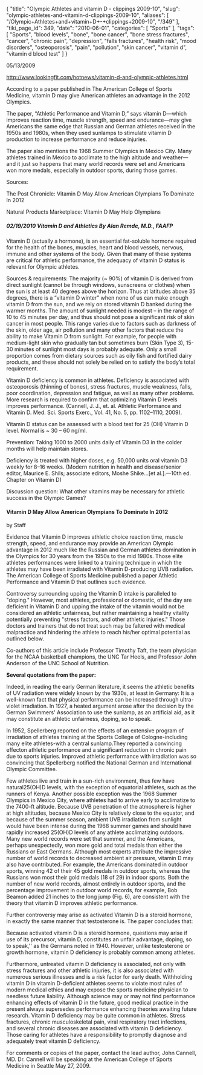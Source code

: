 {
    "title": "Olympic Athletes and vitamin D - clippings 2009-10",
    "slug": "olympic-athletes-and-vitamin-d-clippings-2009-10",
    "aliases": [
        "/Olympic+Athletes+and+vitamin+D+-+clippings+2009-10",
        "/349"
    ],
    "tiki_page_id": 349,
    "date": "2010-06-01",
    "categories": [
        "Sports"
    ],
    "tags": [
        "Sports",
        "blood levels",
        "bone",
        "bone cancer",
        "bone stress fractures",
        "cancer",
        "chronic pain",
        "depression",
        "falls fractures",
        "health risk",
        "mood disorders",
        "osteoporosis",
        "pain",
        "pollution",
        "skin cancer",
        "vitamin d",
        "vitamin d blood test"
    ]
}


05/13/2009

http://www.lookingfit.com/hotnews/vitamin-d-and-olympic-athletes.html 

According to a paper published in The American College of Sports Medicine, vitamin D may give American athletes an advantage in the 2012 Olympics. 

The paper, “Athletic Performance and Vitamin D,” says vitamin D—which improves reaction time, muscle strength, speed and endurance—may give Americans the same edge that Russian and German athletes received in the 1950s and 1980s, when they used sunlamps to stimulate vitamin D production to increase performance and reduce injuries. 

The paper also mentions the 1968 Summer Olympics in Mexico City. Many athletes trained in Mexico to acclimate to the high altitude and weather—and it just so happens that many world records were set and Americans won more medals, especially in outdoor sports, during those games.

Sources:

The Post Chronicle: Vitamin D May Allow American Olympians To Dominate In 2012

Natural Products Marketplace: Vitamin D May Help Olympians    

##### 02/19/2010 Vitamin D and Athletics By Alan Remde, M.D., FAAFP

Vitamin D (actually a hormone), is an essential fat-soluble hormone required for the health of the bones, muscles, heart and blood vessels, nervous, immune and other systems of the body. Given that many of these systems are critical for athletic performance, the adequacy of vitamin D status is relevant for Olympic athletes.

Sources &amp; requirements: The majority (~ 90%) of vitamin D is derived from direct sunlight (cannot be through windows, sunscreens or clothes) when the sun is at least 40 degrees above the horizon. Thus at latitudes above 35 degrees, there is a “vitamin D winter” when none of us can make enough vitamin D from the sun, and we rely on stored vitamin D banked during the warmer months. The amount of sunlight needed is modest – in the range of 10 to 45 minutes per day, and thus should not pose a significant risk of skin cancer in most people. This range varies due to factors such as darkness of the skin, older age, air pollution and many other factors that reduce the ability to make Vitamin D from sunlight. For example, for people with medium-light skin who gradually tan but sometimes burn (Skin Type 3), 15-30 minutes of sunlight most days is probably adequate. Only a small proportion comes from dietary sources such as oily fish and fortified dairy products, and these should not solely be relied on to satisfy the body’s total requirement. 

Vitamin D deficiency is common in athletes. Deficiency is associated with osteoporosis (thinning of bones), stress fractures, muscle weakness, falls, poor coordination, depression and fatigue, as well as many other problems. More research is required to confirm that optimizing Vitamin D levels improves performance. (Cannell, J. J., et. al.  Athletic Performance and Vitamin D. Med. Sci. Sports Exerc., Vol. 41, No. 5, pp. 1102–1110, 2009).

Vitamin D status can be assessed with a blood test for 25 (OH) Vitamin D level. Normal is ~ 30 – 60 ng/ml. 

Prevention: Taking 1000 to 2000 units daily of Vitamin D3 in the colder months will help maintain stores.

Deficiency is treated with higher doses, e.g. 50,000 units oral vitamin D3 weekly for 8–16 weeks. (Modern nutrition in health and disease/senior editor, Maurice E. Shils; associate editors, Moshe Shike…<span>[et al.]</span>.—10th ed. Chapter on Vitamin D)

Discussion question: What other vitamins may be necessary for athletic success in the Olympic Games?

#### Vitamin D May Allow American Olympians To Dominate In 2012

by Staff

Evidence that Vitamin D improves athletic choice reaction time, muscle strength, speed, and endurance may provide an American Olympic advantage in 2012 much like the Russian and German athletes domination in the Olympics for 30 years from the 1950s to the mid 1980s. Those elite athletes performances were linked to a training technique in which the athletes may have been irradiated with Vitamin D-producing UVB radiation. The American College of Sports Medicine published a paper Athletic Performance and Vitamin D that outlines such evidence.

Controversy surrounding upping the Vitamin D intake is paralleled to "doping." However, most athletes, professional or domestic, of the day are deficient in Vitamin D and upping the intake of the vitamin would not be considered an athletic unfairness, but rather maintaining a healthy vitality potentially preventing "stress factors, and other athletic injuries." Those doctors and trainers that do not treat such may be faltered with medical malpractice and hindering the athlete to reach his/her optimal potential as outlined below. 

Co-authors of this article include Professor Timothy Taft, the team physician for the NCAA basketball champions, the UNC Tar Heels, and Professor John Anderson of the UNC School of Nutrition.

 **Several quotations from the paper:** 

Indeed, in reading the early German literature, it seems the athletic benefits of UV radiation were widely known by the 1930s, at least in Germany: It is a well-known fact that physical performance can be increased through ultra-violet irradiation. In 1927, a heated argument arose after the decision by the German Swimmers' Association to use the sunlamp, as an artificial aid, as it may constitute an athletic unfairness, doping, so to speak.

In 1952, Spellerberg reported on the effects of an extensive program of irradiation of athletes training at the Sports College of Cologne-including many elite athletes-with a central sunlamp.They reported a convincing effecton athletic performance and a significant reduction in chronic pain due to sports injuries. Improved athletic performance with irradiation was so convincing that Spellerberg notified the National German and International Olympic Committee.

Few athletes live and train in a sun-rich environment, thus few have natural25(OH)D levels, with the exception of equatorial athletes, such as the runners of Kenya. Another possible exception was the 1968 Summer Olympics in Mexico City, where athletes had to arrive early to acclimatize to the 7400-ft altitude. Because UVB penetration of the atmosphere is higher at high altitudes, because Mexico City is relatively close to the equator, and because of the summer season, ambient UVB irradiation from sunlight would have been intense during the 1968 summer games and should have rapidly increased  25(OH)D levels of any athlete acclimatizing outdoors. Many new world records were set that summer, and the Americans, perhaps unexpectedly, won more gold and total medals than either the Russians or East Germans. Although most experts attribute the impressive number of world records to decreased ambient air pressure, vitamin D may also have contributed. For example, the Americans dominated in outdoor sports, winning 42 of their 45 gold medals in outdoor sports, whereas the Russians won most their gold medals (18 of 29) in indoor sports. Both the number of new world records, almost entirely in outdoor sports, and the percentage improvement in outdoor world records, for example, Bob Beamon added 21 inches to the long jump (Fig. 6), are consistent with the theory that vitamin D improves athletic performance.

Further controversy may arise as activated Vitamin D is a steroid hormone, in exactly the same manner that testosterone is.  The paper concludes that:

Because activated vitamin D is a steroid hormone, questions may arise if use of its precursor, vitamin D, constitutes an unfair advantage, doping, so to speak,'' as the Germans noted in 1940. However, unlike testosterone or growth hormone, vitamin D deficiency is probably common among athletes. 

Furthermore, untreated vitamin D deficiency is associated, not only with stress fractures and other athletic injuries, it is also associated with numerous serious illnesses and is a risk factor for early death. Withholding vitamin D in vitamin D-deficient athletes seems to violate most rules of modern medical ethics and may expose the sports medicine physician to needless future liability. Although science may or may not find performance enhancing effects of vitamin D in the future, good medical practice in the present always supersedes performance enhancing theories awaiting future research. Vitamin D deficiency may be quite common in athletes. Stress fractures, chronic musculoskeletal pain, viral respiratory tract infections, and several chronic diseases are associated with vitamin D deficiency. Those caring for athletes have a responsibility to promptly diagnose and adequately treat vitamin D deficiency.

For comments or copies of the paper, contact the lead author, John Cannell, MD. Dr. Cannell will be speaking at the American College of Sports Medicine in Seattle May 27, 2009.